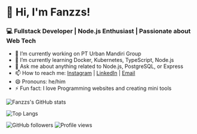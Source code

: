 # 👋 Hi, I'm Fanzzs!
### 💻 Fullstack Developer | Node.js Enthusiast | Passionate about Web Tech

- 🔭 I’m currently working on PT Urban Mandiri Group
- 🌱 I’m currently learning Docker, Kubernetes, TypeScript, Node.js
- 💬 Ask me about anything related to Node.js, PostgreSQL, or Express
- 📫 How to reach me: [Instagram](https://instagram.com/irfanzzs.id) | [LinkedIn](www.linkedin.com/in/mirfansyah-webdev) | [Email](syah90009@gmail.com) 
- 😄 Pronouns: he/him
- ⚡ Fun fact: I love Programming websites and creating mini tools



 ![Fanzzs's GitHub stats](https://github-readme-stats.vercel.app/api?username=fanzzs&show_icons=true&theme=tokyonight)
 
 ![Top Langs](https://github-readme-stats.vercel.app/api/top-langs/?username=irfanzz-log&layout=compact)
 
 ![GitHub followers](https://img.shields.io/github/followers/irfanzz-log?style=social)
 ![Profile views](https://komarev.com/ghpvc/?username=irfanzz-log&color=blue)



